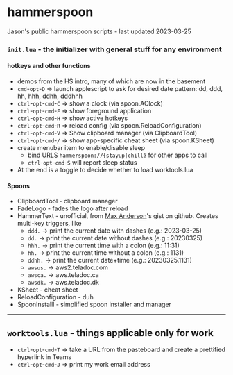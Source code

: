 # hammerspoon
Jason's public hammerspoon scripts - last updated 2023-03-25

### ```init.lua``` - the initializer with general stuff for any environment
#### hotkeys and other functions
* demos from the HS intro, many of which are now in the basement
* ```cmd```-```opt```-```D``` => launch applescript to ask for desired date pattern: dd, ddd, hh, hhh, ddhh, dddhhh
* ```ctrl```-```opt```-```cmd```-```C``` => show a clock (via spoon.AClock)
* ```ctrl```-```opt```-```cmd```-```F``` => show foreground application
* ```ctrl```-```opt```-```cmd```-```H``` => show active hotkeys
* ```ctrl```-```opt```-```cmd```-```R``` => reload config (via spoon.ReloadConfiguration)
* ```ctrl```-```opt```-```cmd```-```V``` => Show clipboard manager (via ClipboardTool)
* ```ctrl```-```opt```-```cmd```-```/``` => show app-specific cheat sheet (via spoon.KSheet)
* create menubar item to enable/disable sleep
  * bind URLS ```hammerspoon://{stayup|chill}``` for other apps to call
  * ```ctrl```-```opt```-```cmd```-```S``` will report sleep status
* At the end is a toggle to decide whether to load worktools.lua

#### Spoons
* ClipboardTool - clipboard manager
* FadeLogo - fades the logo after reload
* HammerText - unofficial, from [Max Anderson](https://gist.github.com/maxandersen/d09ebef333b0c7b7f947420e2a7bbbf5)'s gist on github. Creates multi-key triggers, like
  * ```ddd.``` -> print the current date with dashes (e.g.: 2023-03-25)
  * ```dd.``` -> print the current date without dashes (e.g.: 20230325)
  * ```hhh.``` -> print the current time with a colon (e.g.: 11:31)
  * ```hh.``` -> print the current time without a colon (e.g.: 1131)
  * ```ddhh.``` -> print the current date+time (e.g.: 20230325.1131)
  * ```awsus.``` -> aws2.teladoc.com
  * ```awsca.``` -> aws.teladoc.ca
  * ```awsdk.``` -> aws.teladoc.dk
* KSheet - cheat sheet
* ReloadConfiguration - duh
* SpoonInstalll - simplified spoon installer and manager

---

## ```worktools.lua``` - things applicable only for work
  * ```ctrl```-```opt```-```cmd```-```T``` => take a URL from the pasteboard and create a prettified hyperlink in Teams
  * ```ctrl```-```opt```-```cmd```-```J``` => print my work email address
